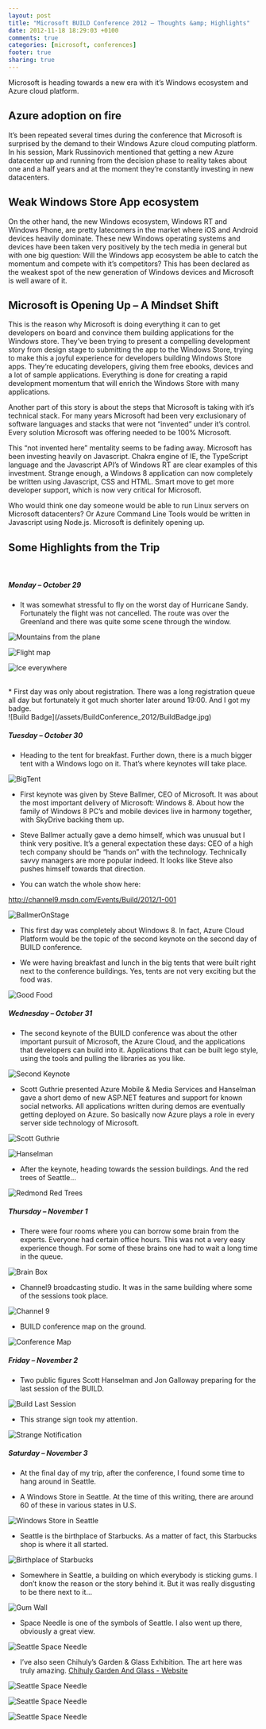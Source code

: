 ```yaml
---
layout: post
title: "Microsoft BUILD Conference 2012 – Thoughts &amp; Highlights"
date: 2012-11-18 18:29:03 +0100
comments: true
categories: [microsoft, conferences]
footer: true
sharing: true
---
```




Microsoft is heading towards a new era with it’s Windows ecosystem and Azure cloud platform.


 

<h2>Azure adoption on fire</h2>

It’s been repeated several times during the conference that Microsoft is surprised by the demand to their Windows Azure cloud computing platform. In his session, Mark Russinovich mentioned that getting a new  Azure datacenter up and running from the decision phase to reality takes about one and a half years and at the moment they’re constantly investing in new datacenters.

 
<h2>Weak Windows Store App ecosystem</h2>

On the other hand, the new Windows ecosystem, Windows RT and Windows Phone, are pretty latecomers in the market where iOS and Android devices heavily dominate. These new Windows operating systems and devices have been taken very positively by the tech media  in general but with one big question: Will the Windows app ecosystem be able to catch the momentum and compete with it’s competitors? This has been declared as the weakest spot of the new generation of Windows devices and Microsoft is well aware of it.

 
<h2>Microsoft is Opening Up – A Mindset Shift</h2>

This is the reason why Microsoft is doing everything it can to get developers on board and convince them building applications for the Windows store. They’ve been trying to present a compelling development story from design stage to submitting the app to the Windows Store, trying to make this a joyful experience for developers building Windows Store apps. They’re educating developers, giving them free ebooks, devices and a lot of sample applications. Everything is done for creating a rapid development momentum that will enrich the Windows Store with many applications.

Another part of this story is about  the steps that Microsoft is taking with it’s technical stack. For many years Microsoft had been very exclusionary of software languages and stacks that were not “invented” under it’s control. Every solution Microsoft was offering needed to be 100% Microsoft.

This “not invented here” mentality seems to be fading away. Microsoft has been investing heavily on Javascript. Chakra engine of IE, the TypeScript language and the Javascript API’s of Windows RT are clear examples of this investment. Strange enough, a Windows 8 application can now completely be written using Javascript, CSS and HTML. Smart move to get more developer support, which is now very critical for Microsoft.

Who would think one day someone would be able to run Linux servers on Microsoft datacenters? Or Azure Command Line Tools would be written in Javascript using Node.js. Microsoft is definitely opening up.

 
<h2>Some Highlights from the Trip</h2>
 
<br>
<h5>Monday – October 29</h5>

* It was somewhat stressful to fly on the worst day of Hurricane Sandy. Fortunately the flight was not cancelled. The route was over the Greenland and there was quite some scene through the window.

![Mountains from the plane](/assets/BuildConference_2012/MountainsFromPlane.JPG)

![Flight map](/assets/BuildConference_2012/Flight_Map.JPG)

![Ice everywhere](/assets/BuildConference_2012/IceEverywhere.JPG)

<br>
* First day was only about registration. There was a long registration queue all day but fortunately it  got much shorter later around 19:00. And I got my badge.
<br>
![Build Badge](/assets/BuildConference_2012/BuildBadge.jpg)


<h5>Tuesday – October 30</h5>

* Heading to the tent for breakfast. Further down, there is a much bigger tent with a Windows logo on it. That’s where keynotes will take place.

![BigTent](/assets/BuildConference_2012/TreesRedmond.JPG)

* First keynote was given by Steve Ballmer, CEO of Microsoft. It was about the most important delivery of Microsoft: Windows 8. About how the family of Windows 8 PC’s and mobile devices live in harmony together, with SkyDrive backing them up.
 

* Steve Ballmer actually gave a demo himself, which was unusual but I think very positive. It’s a general expectation these days: CEO of a high tech company should be “hands on” with the technology. Technically savvy managers are more popular indeed. It looks like Steve also pushes himself towards that direction.

* You can watch the whole show here:

 http://channel9.msdn.com/Events/Build/2012/1-001

![BallmerOnStage](/assets/BuildConference_2012/IMG_0091.JPG)

* This first day was completely about Windows 8. In fact, Azure Cloud Platform would be the topic of the second keynote on the second day of BUILD conference.

* We were having breakfast and lunch in the big tents that were built right next to the conference buildings. Yes, tents are not very exciting but the food was.

![Good Food](/assets/BuildConference_2012/photo1.jpg)

<h5>Wednesday – October 31</h5>

* The second keynote of the BUILD conference was about the other important pursuit of Microsoft, the Azure Cloud, and the applications that developers can build into it. Applications that can be built lego style, using the tools and pulling the libraries as you like.

![Second Keynote](/assets/BuildConference_2012/IMG_0122.JPG)

* Scott Guthrie presented Azure Mobile & Media Services and Hanselman gave a short demo of new ASP.NET features and support for known social networks. All applications written during demos are eventually getting deployed on Azure. So basically now Azure plays a role in every server side technology of Microsoft.

![Scott Guthrie](/assets/BuildConference_2012/IMG_0127.JPG)

![Hanselman](/assets/BuildConference_2012/IMG_0128.JPG)

* After the keynote, heading towards the session buildings. And the red trees of Seattle…

![Redmond Red Trees](/assets/BuildConference_2012/IMG_0131.JPG)

<h5>Thursday – November 1</h5>
 
* There were four rooms where you can borrow some brain from the experts. Everyone had certain office hours. This was not a very easy experience though. For some of these brains one had to wait a long time in the queue.

![Brain Box](/assets/BuildConference_2012/photo.jpg)

* Channel9 broadcasting studio. It was in the same building where some of the sessions took place.

![Channel 9](/assets/BuildConference_2012/IMG_0108.JPG)

* BUILD conference map on the ground.

![Conference Map](/assets/BuildConference_2012/IMG_0109.jpg)

<h5>Friday – November 2</h5> 

* Two public figures Scott Hanselman and Jon Galloway preparing for the last session of the BUILD.

![Build Last Session](/assets/BuildConference_2012/IMG_0211.JPG)

* This strange sign took my attention.

![Strange Notification](/assets/BuildConference_2012/IMG_0203.jpg)

<h5>Saturday – November 3</h5>
 
* At the final day of my trip, after the conference, I found some time to hang around in Seattle.

* A Windows Store in Seattle. At the time of this writing, there are around 60 of these in various states  in U.S.

![Windows Store in Seattle](/assets/BuildConference_2012/img_0057.jpg)

* Seattle is the birthplace of Starbucks. As a matter of fact, this Starbucks shop is where it all started.

![Birthplace of Starbucks](/assets/BuildConference_2012/IMG_0267.JPG)

* Somewhere in Seattle, a building on which everybody is sticking gums. I don’t know the reason or the story behind it. But it was really disgusting to be there next to it…

![Gum Wall](/assets/BuildConference_2012/img_02821.jpg)

* Space Needle is one of the symbols of Seattle. I also went up there, obviously a great view.

![Seattle Space Needle](/assets/BuildConference_2012/img_0350.jpg)

* I’ve also seen Chihuly’s Garden & Glass Exhibition. The art here was truly amazing.
<a href="http://www.chihulygardenandglass.com/" target="_blank">Chihuly Garden And Glass - Website</a>

![Seattle Space Needle](/assets/BuildConference_2012/img_0361.jpg)

![Seattle Space Needle](/assets/BuildConference_2012/img_0329.jpg)

![Seattle Space Needle](/assets/BuildConference_2012/img_0338.jpg)
